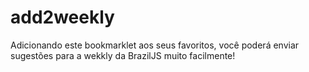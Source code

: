 # add2weekly

Adicionando este bookmarklet aos seus favoritos, você poderá enviar sugestões
para a wekkly da BrazilJS muito facilmente!